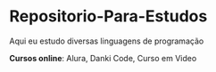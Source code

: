 # Repositorio-Para-Estudos
 Aqui eu estudo diversas linguagens de programação

**Cursos online**: Alura, Danki Code, Curso em Video